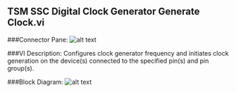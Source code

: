 ## **TSM SSC Digital Clock Generator Generate Clock.vi**
###Connector Pane:
![alt text](/Instrument%20Control/Digital/Clock%20Generation/TSM%20SSC%20Digital%20Clock%20Generator%20Generate%20Clock.vic.png "TSM SSC Digital Clock Generator Generate Clock.vi connector pane")

###VI Description:
Configures clock generator frequency and initiates clock generation on the device(s) connected to the specified pin(s) and pin group(s).

###Block Diagram:
![alt text](/Instrument%20Control/Digital/Clock%20Generation/TSM%20SSC%20Digital%20Clock%20Generator%20Generate%20Clock.vid.png "TSM SSC Digital Clock Generator Generate Clock.vi block diagram")
